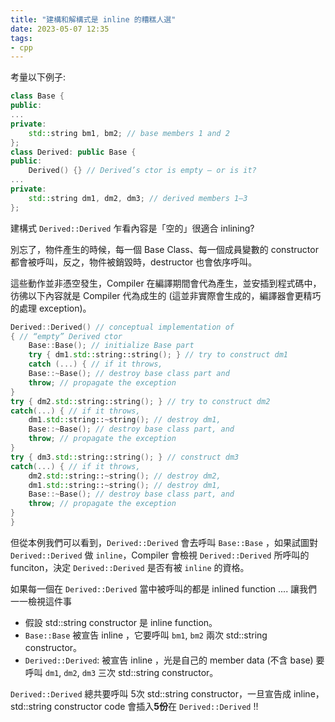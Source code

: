 ```yaml
---
title: "建構和解構式是 inline 的糟糕人選"
date: 2023-05-07 12:35
tags:
- cpp
---
```


考量以下例子:
```cpp
class Base {
public:
...
private:
	std::string bm1, bm2; // base members 1 and 2
};
class Derived: public Base {
public:
	Derived() {} // Derived’s ctor is empty — or is it?
...
private:
	std::string dm1, dm2, dm3; // derived members 1–3
};
```
建構式 `Derived::Derived` 乍看內容是「空的」很適合 inlining?

別忘了，物件產生的時候，每一個 Base Class、每一個成員變數的 constructor 都會被呼叫，反之，物件被銷毀時，destructor 也會依序呼叫。

這些動作並非憑空發生，Compiler 在編譯期間會代為產生，並安插到程式碼中，彷彿以下內容就是 Compiler 代為成生的 (這並非實際會生成的，編譯器會更精巧的處理 exception)。

```cpp
Derived::Derived() // conceptual implementation of
{ // “empty” Derived ctor
	Base::Base(); // initialize Base part
	try { dm1.std::string::string(); } // try to construct dm1
	catch (...) { // if it throws,
	Base::~Base(); // destroy base class part and
	throw; // propagate the exception
}
try { dm2.std::string::string(); } // try to construct dm2
catch(...) { // if it throws,
	dm1.std::string::~string(); // destroy dm1,
	Base::~Base(); // destroy base class part, and
	throw; // propagate the exception
}
try { dm3.std::string::string(); } // construct dm3
catch(...) { // if it throws,
	dm2.std::string::~string(); // destroy dm2,
	dm1.std::string::~string(); // destroy dm1, 
	Base::~Base(); // destroy base class part, and
	throw; // propagate the exception
}
}
```

但從本例我們可以看到，`Derived::Derived` 會去呼叫 `Base::Base` ，如果試圖對 `Derived::Derived` 做 `inline`，Compiler 會檢視 `Derived::Derived` 所呼叫的 funciton，決定 `Derived::Derived` 是否有被 `inline` 的資格。

如果每一個在 `Derived::Derived` 當中被呼叫的都是 inlined function .... 讓我們一一檢視這件事

- 假設 std::string constructor 是 inline function。
- `Base::Base` 被宣告 inline ，它要呼叫 `bm1`, `bm2` 兩次 std::string constructor。
- `Derived::Derived`: 被宣告 inline ，光是自己的 member data (不含 base) 要呼叫 `dm1`, `dm2`, `dm3` 三次 std::string constructor。

`Derived::Derived` 總共要呼叫 5次 std::string constructor，一旦宣告成 inline，std::string constructor code 會插入**5份**在 `Derived::Derived` !!



